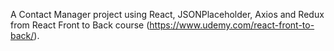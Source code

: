 A Contact Manager project using React, JSONPlaceholder, Axios and Redux from React Front to Back course (https://www.udemy.com/react-front-to-back/).

